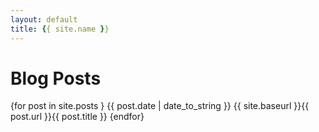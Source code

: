```yaml
---
layout: default
title: {{ site.name }}
---
```


# [](#header-1)Blog Posts

{for post in site.posts }
{{ post.date | date_to_string }} 
{{ site.baseurl }}{{ post.url }}{{ post.title }}
{endfor}


